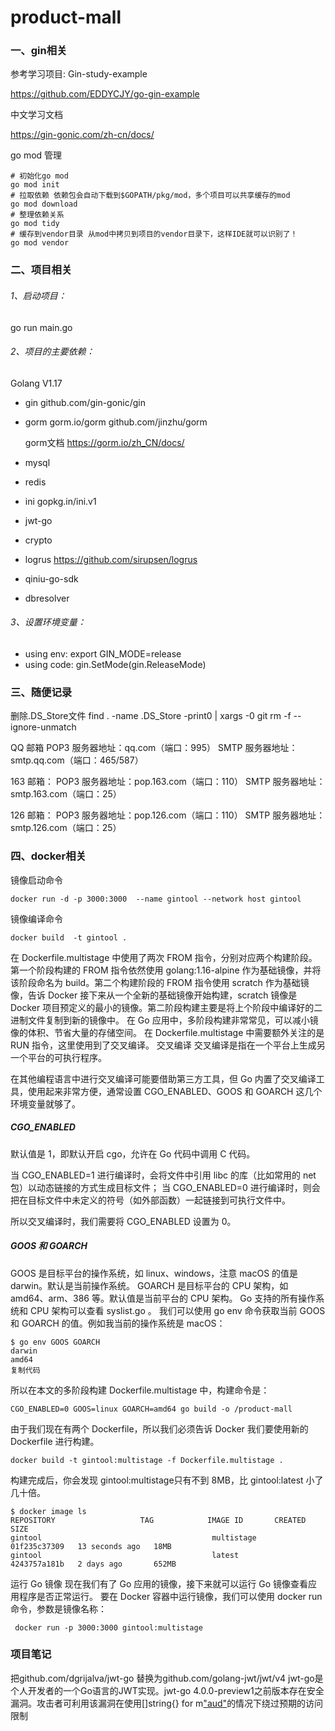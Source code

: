# product-mall

### 一、gin相关

参考学习项目: Gin-study-example

https://github.com/EDDYCJY/go-gin-example



中文学习文档

https://gin-gonic.com/zh-cn/docs/



go mod 管理

```
# 初始化go mod
go mod init
# 拉取依赖 依赖包会自动下载到$GOPATH/pkg/mod，多个项目可以共享缓存的mod
go mod download
# 整理依赖关系
go mod tidy
# 缓存到vendor目录 从mod中拷贝到项目的vendor目录下，这样IDE就可以识别了！
go mod vendor
```



### 二、项目相关

###### 1、启动项目：

go run main.go 

###### 2、项目的主要依赖：
Golang V1.17
- gin		github.com/gin-gonic/gin

- gorm     gorm.io/gorm     github.com/jinzhu/gorm

  gorm文档    https://gorm.io/zh_CN/docs/

- mysql

- redis

- ini          gopkg.in/ini.v1

- jwt-go

- crypto

- logrus    https://github.com/sirupsen/logrus

- qiniu-go-sdk

- dbresolver

###### 3、设置环境变量：
 - using env:   export GIN_MODE=release
 - using code:  gin.SetMode(gin.ReleaseMode)





### 三、随便记录

删除.DS_Store文件
 find . -name .DS_Store -print0 | xargs -0 git rm -f --ignore-unmatch



 QQ 邮箱
POP3 服务器地址：qq.com（端口：995）
SMTP 服务器地址：smtp.qq.com（端口：465/587）

163 邮箱：
POP3 服务器地址：pop.163.com（端口：110）
SMTP 服务器地址：smtp.163.com（端口：25）

126 邮箱：
POP3 服务器地址：pop.126.com（端口：110）
SMTP 服务器地址：smtp.126.com（端口：25）

### 四、docker相关

镜像启动命令

```
docker run -d -p 3000:3000  --name gintool --network host gintool
```

镜像编译命令

```
docker build  -t gintool . 
```



在 Dockerfile.multistage 中使用了两次 FROM 指令，分别对应两个构建阶段。第一个阶段构建的 FROM 指令依然使用 golang:1.16-alpine 作为基础镜像，并将该阶段命名为 build。第二个构建阶段的 FROM 指令使用 scratch 作为基础镜像，告诉 Docker 接下来从一个全新的基础镜像开始构建，scratch 镜像是 Docker 项目预定义的最小的镜像。第二阶段构建主要是将上个阶段中编译好的二进制文件复制到新的镜像中。
在 Go 应用中，多阶段构建非常常见，可以减小镜像的体积、节省大量的存储空间。
在 Dockerfile.multistage 中需要额外关注的是 RUN 指令，这里使用到了交叉编译。
交叉编译
交叉编译是指在一个平台上生成另一个平台的可执行程序。

在其他编程语言中进行交叉编译可能要借助第三方工具，但 Go 内置了交叉编译工具，使用起来非常方便，通常设置 CGO_ENABLED、GOOS 和 GOARCH 这几个环境变量就够了。

##### CGO_ENABLED

默认值是 1，即默认开启 cgo，允许在 Go 代码中调用 C 代码。

当 CGO_ENABLED=1 进行编译时，会将文件中引用 libc 的库（比如常用的 net 包）以动态链接的方式生成目标文件；
当 CGO_ENABLED=0 进行编译时，则会把在目标文件中未定义的符号（如外部函数）一起链接到可执行文件中。

所以交叉编译时，我们需要将 CGO_ENABLED 设置为 0。

##### GOOS 和 GOARCH

GOOS 是目标平台的操作系统，如 linux、windows，注意 macOS 的值是 darwin。默认是当前操作系统。
GOARCH 是目标平台的 CPU 架构，如 amd64、arm、386 等。默认值是当前平台的 CPU 架构。
Go 支持的所有操作系统和 CPU 架构可以查看 syslist.go 。
我们可以使用 go env 命令获取当前 GOOS 和 GOARCH 的值。例如我当前的操作系统是 macOS：

```
$ go env GOOS GOARCH
darwin
amd64
复制代码
```

所以在本文的多阶段构建 Dockerfile.multistage 中，构建命令是：

```
CGO_ENABLED=0 GOOS=linux GOARCH=amd64 go build -o /product-mall
```

由于我们现在有两个 Dockerfile，所以我们必须告诉 Docker 我们要使用新的 Dockerfile 进行构建。

```
docker build -t gintool:multistage -f Dockerfile.multistage . 
```

构建完成后，你会发现 gintool:multistage只有不到 8MB，比 gintool:latest 小了几十倍。

```
$ docker image ls
REPOSITORY                   TAG            IMAGE ID       CREATED         SIZE
gintool                                      multistage                01f235c37309   13 seconds ago   18MB
gintool                                      latest                    4243757a181b   2 days ago       652MB
```

运行 Go 镜像
现在我们有了 Go 应用的镜像，接下来就可以运行 Go 镜像查看应用程序是否正常运行。
要在 Docker 容器中运行镜像，我们可以使用 docker run 命令，参数是镜像名称：

```
 docker run -p 3000:3000 gintool:multistage
```



### 项目笔记

   把github.com/dgrijalva/jwt-go 替换为github.com/golang-jwt/jwt/v4
jwt-go是个人开发者的一个Go语言的JWT实现。jwt-go 4.0.0-preview1之前版本存在安全漏洞。攻击者可利用该漏洞在使用[]string{} for m[\"aud\"](规范允许)的情况下绕过预期的访问限制
